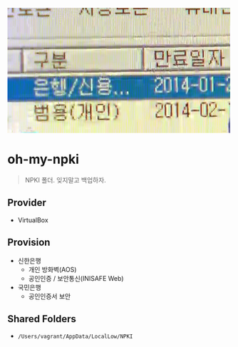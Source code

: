 ![Hate myself to use it](npki-banking.jpg)

# oh-my-npki
> NPKI 폴더. 잊지말고 백업하자.

## Provider
* VirtualBox

## Provision
* 신한은행
  * 개인 방화벽(AOS)
  * 공인인증 / 보안통신(INISAFE Web)
* 국민은행
  * 공인인증서 보안

## Shared Folders
* `/Users/vagrant/AppData/LocalLow/NPKI`
